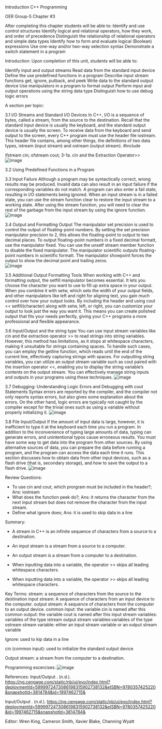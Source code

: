 Introduction C++ Programming

OER Group-5 Chapter #3

After completing this chapter students will be able to:
Identify and use control structures
Identify logical and relational operators, how they work, and order of precedence
Distinguish the relationship of relational operators and simple data types
Identify how to form and evaluate logical (Boolean) expressions
Use one-way and/or two-way selection syntax
Demonstrate a switch statement in a program

Introduction: 
Upon completion of this unit, students will be able to:

Identify input and output streams
Read data from the standard input device
Define the use predefined functions in a program
Describe input stream functions get, ignore, putback, and peek
Write data to the standard output device
Use manipulators in a program to format output
Perform input and output operations using the string data type
Distinguish how to use debug logic errors

A section per topic:

3.1 I/O Streams and Standard I/O Devices
In C++, I/O is a sequence of bytes, called a stream, from the source to the destination.
Recall that the standard input device is usually the keyboard, and the standard output device is usually the screen. To receive data from the keyboard and send output to the screen, every C++ program must use the header file iostream. This header file contains, among other things, the definitions of two data types, istream (input stream) and ostream (output stream). 
#include <iostream>

ifstream cin;
ofstream cout;
3-1a. cin and the Extraction Operator>>
![image](https://github.com/cis-famu/oer-assignment-group-5-1/assets/156130748/7f3ac1af-2e3f-41c2-a6ac-e4e238b1f5c8)

3.2 Using Predefined Functions in a Program

3.3 Input Failure
Although a program may be syntactically correct, wrong results may be produced. Invalid data can also result in an input failure if the corresponding variables do not match. A program can also enter a fail state, resulting in I/O statements being ignored. When an input stream is in a failed state, you can use the stream function clear to restore the input stream to a working state. After using the stream function, you will need to clear the rest of the garbage from the input stream by using the ignore function.  
![image](https://github.com/cis-famu/oer-assignment-group-5-1/assets/156258551/76bd85a6-01ae-4b05-a5b1-15bb347a31a9)

3.4 Output and Formatting Output
The manipulator set precision is used to control the output of floating-point numbers. By setting the set precision manipulator precision to 2, this allows the floating-point to output to two decimal places. To output floating-point numbers in a fixed decimal formatt, use the manipulator fixed. You can use the unsetf stream member function to disable the fixed manipulator. The manipulator scientific outputs floating-point numbers in scientific formatt. The manipulator showpoint forces the output to show the decimal point and trailing zeros.  
![image](https://github.com/cis-famu/oer-assignment-group-5-1/assets/156258551/1f3dcf60-b0bc-4ad0-8fb0-fa272ae6d599)

3.5 Additional Output Formatting Tools
When working with C++ and formatting output, the setfill manipulator becomes essential. It lets you choose the character you want to use to fill up extra space in your output. When you combine it with setw, which sets the width of your output fields, and other manipulators like left and right for aligning text, you gain much control over how your output looks. By including the <iomanip> header and using cout << setfill(character) along with setw, left, or right, you can customize your output to look just the way you want it. This means you can create polished output that fits your needs perfectly, giving your C++ programs a more professional and flexible appearance.

3.6 Input/Output and the string type 
You can use input stream variables like cin and the extraction operator >> to read strings into string variables. However, this method has limitations, as it stops at whitespace characters, making it unsuitable for strings containing spaces. To handle such cases, you can employ the getline function, which reads until the end of the current line, effectively capturing strings with spaces. For outputting string variables, you can utilize an output stream variable such as cout paired with the insertion operator <<, enabling you to display the string variable’s contents on the output stream. You can effectively manage string inputs and outputs in your programs using these techniques.
![image](https://github.com/cis-famu/oer-assignment-group-5-1/assets/156258733/1a7877ea-71c5-45ae-a5f6-536a7b6a0b78)

3.7 Debugging: Understanding Logic Errors and Debugging with cout Statements
Syntax errors are reported by the compiler, and the compiler not only reports syntax errors, but also gives some explanation about the errors. On the other hand, logic errors are typically not caught by the compiler except for the trivial ones such as using a variable without properly initializing it.
![image](https://github.com/cis-famu/oer-assignment-group-5-1/assets/98242052/89b82278-dec0-4c4f-8721-6574dca4bd69)

3.8 File Input/Output 
If the amount of input data is large, however, it is inefficient to type it at the keyboard each time you run a program. In addition to the inconvenience of typing large amounts of data, typing can generate errors, and unintentional typos cause erroneous results. You must have some way to get data into the program from other sources. By using alternative sources of data, you can prepare the data before running a program, and the program can access the data each time it runs. This section discusses how to obtain data from other input devices, such as a flash drive (that is, secondary storage), and how to save the output to a flash drive.
![image](https://github.com/cis-famu/oer-assignment-group-5-1/assets/98242052/5325b244-2599-4ef5-ab0b-18fde5e7a4c1)

Review Questions:
* To use cin and cout, which prorgram must be included in the header?; Ans: iostream
* What does the function peek do?; Ans: it returns the character from the next input stream but does not remove the character from the input stream.
* Define what ignore does; Ans: it is used to skip data in a line 

Summary:
* A stream in C++ is an infinite sequence of characters from a source to a destination.

* An input stream is a stream from a source to a computer.

* An output stream is a stream from a computer to a destination.

* When inputting data into a variable, the operator >> skips all leading whitespace characters.

* When inputting data into a variable, the operator >> skips all leading whitespace characters.

Key Terms:
stream: a sequence of characters from the source to the destination
input stream: A sequence of characters from an input device to the computer.
output stream: A sequence of characters from the computer to an output device.
common input: the variable cin is named after this
common output: the variable cout is named after this
input stream variables: variables of the type istream
output stream variables:variables of the type ostream
stream variable: either an input stream variable or an output stream variable

Ignore: used to kip data in a line 

cin (common input): used to initialize the standard output device 

Output stream: a stream from the computer to a destination. 

Programming excercises: 
![image](https://github.com/cis-famu/oer-assignment-group-5-1/assets/98242052/86dd4684-f88f-4b73-9842-ba4139ff594d)

References:
Input/Output . (n.d.). https://ng.cengage.com/static/nb/ui/evo/index.html?deploymentId=5999972473086198315902738132&eISBN=9780357425220&snapshotId=3814784&id=1997462715& 

Input/Output . (n.d.). https://ng.cengage.com/static/nb/ui/evo/index.html?deploymentId=5999972473086198315902738132&eISBN=9780357425220&id=1997462715&snapshotId=3814784&

Editor: Wren King, Cameron Smith, Xavier Blake, Channing Wyatt
